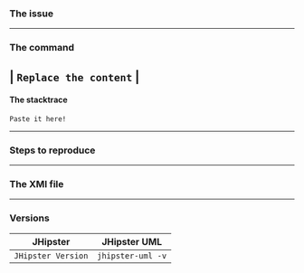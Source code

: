<!-- If it's not an issue, disregard the whole template and ask/propose something! Thanks =) -->

### The issue


---
### The command


| `Replace the content` |
---
#### The stacktrace


```
Paste it here!
```

---

### Steps to reproduce

<!-- Be as precise as possible. -->

---

### The XMI file

<!--
    You have to add it, we can't help you otherwise.
    If you can't pass it, send it via mail at mathieu.aa@free.free
-->

---

### Versions 
<!-- You have to specify the versions. -->
| JHipster           | JHipster UML           |
| ------------------ | ---------------------- |
| `JHipster Version` |    `jhipster-uml -v`   |

